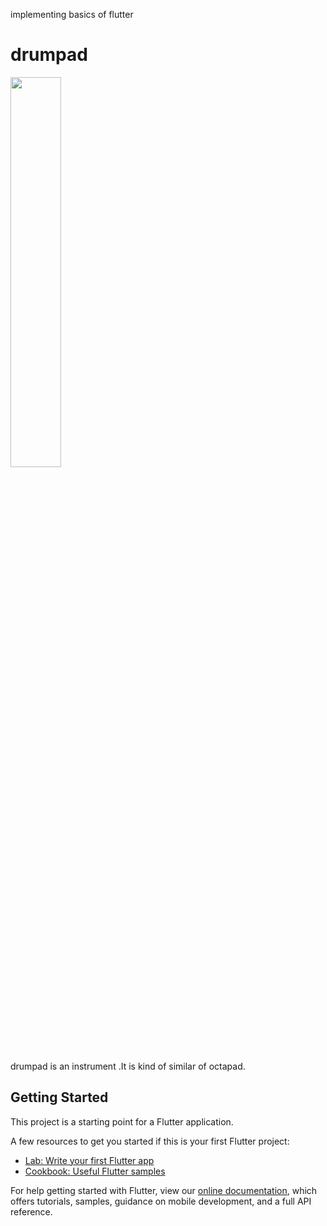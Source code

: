implementing basics of flutter
# drumpad

<img src = "https://user-images.githubusercontent.com/43213197/60036560-1e295c80-96cd-11e9-9841-4309e08a58c7.png" width = "40%">

drumpad is an instrument .It is kind of similar of octapad.



## Getting Started

This project is a starting point for a Flutter application.

A few resources to get you started if this is your first Flutter project:

- [Lab: Write your first Flutter app](https://flutter.dev/docs/get-started/codelab)
- [Cookbook: Useful Flutter samples](https://flutter.dev/docs/cookbook)

For help getting started with Flutter, view our 
[online documentation](https://flutter.dev/docs), which offers tutorials, 
samples, guidance on mobile development, and a full API reference.
